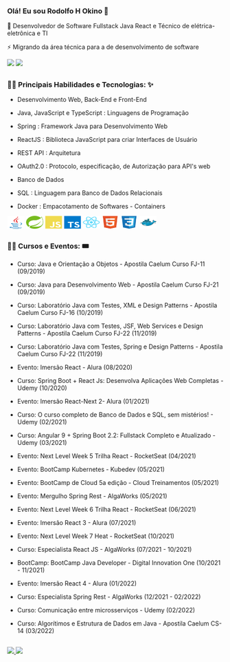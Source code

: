### Olá! Eu sou Rodolfo H Okino 👋

🔭 Desenvolvedor de Software Fullstack Java React e Técnico de elétrica-eletrônica e TI

⚡ Migrando da área técnica para a de desenvolvimento de software

<div>
  <a href = "mailto:hioktec@gmail.com"><img src="https://img.shields.io/badge/-Gmail-%23333?style=for-the-badge&logo=gmail&logoColor=white" target="_blank"></a>
  <a href="https://www.linkedin.com/in/rodolfoHokino" target="_blank"><img src="https://img.shields.io/badge/-LinkedIn-%230077B5?style=for-the-badge&logo=linkedin&logoColor=white" target="_blank"></a>
</div>

##

### 🧑‍💻 Principais Habilidades e Tecnologias: ✨

- Desenvolvimento Web, Back-End e Front-End

- Java, JavaScript e TypeScript : Linguagens de Programação

- Spring : Framework Java para Desenvolvimento Web

- ReactJS :  Biblioteca JavaScript para criar Interfaces de Usuário

- REST API : Arquitetura

- OAuth2.0 : Protocolo, especificação, de Autorização para API's web

- Banco de Dados

- SQL : Linguagem para Banco de Dados Relacionais

- Docker : Empacotamento de Softwares - Containers

<div style="display: inline_block">
  <img align="center" alt="Rudolf-Java" height="30" width="40" src="https://raw.githubusercontent.com/devicons/devicon/master/icons/java/java-original.svg">
  <img align="center" alt="Rudolf-Spring" height="30" width="40" src="https://raw.githubusercontent.com/devicons/devicon/master/icons/spring/spring-original.svg">
  <img align="center" alt="Rudolf-Js" height="30" width="40" src="https://raw.githubusercontent.com/devicons/devicon/master/icons/javascript/javascript-plain.svg">
  <img align="center" alt="Rudolf-Ts" height="30" width="40" src="https://raw.githubusercontent.com/devicons/devicon/master/icons/typescript/typescript-plain.svg">
  <img align="center" alt="Rudolf-React" height="30" width="40" src="https://raw.githubusercontent.com/devicons/devicon/master/icons/react/react-original.svg">
  <img align="center" alt="Rudolf-HTML" height="30" width="40" src="https://raw.githubusercontent.com/devicons/devicon/master/icons/html5/html5-original.svg">
  <img align="center" alt="Rudolf-CSS" height="30" width="40" src="https://raw.githubusercontent.com/devicons/devicon/master/icons/css3/css3-original.svg">
  <img align="center" alt="Rudolf-Docker" height="30" width="40" src="https://raw.githubusercontent.com/devicons/devicon/master/icons/docker/docker-original.svg">
</div>

##

### 🧑‍🎓 Cursos e Eventos: 🎟️

- Curso: Java e Orientação a Objetos - Apostila Caelum Curso FJ-11 (09/2019)

- Curso: Java para Desenvolvimento Web - Apostila Caelum Curso FJ-21 (09/2019)

- Curso: Laboratório Java com Testes, XML e Design Patterns - Apostila Caelum Curso FJ-16 (10/2019)

- Curso: Laboratório Java com Testes, JSF, Web Services e Design Patterns - Apostila Caelum Curso FJ-22 (11/2019)

- Curso: Laboratório Java com Testes, Spring e Design Patterns - Apostila Caelum Curso FJ-22 (11/2019)

- Evento: Imersão React - Alura (08/2020)

- Curso: Spring Boot + React Js: Desenvolva Aplicações Web Completas - Udemy (10/2020)

- Evento: Imersão React-Next 2- Alura (01/2021)

- Curso: O curso completo de Banco de Dados e SQL, sem mistérios! - Udemy (02/2021) 

- Curso: Angular 9 + Spring Boot 2.2: Fullstack Completo e Atualizado - Udemy (03/2021)

- Evento: Next Level Week 5 Trilha React - RocketSeat (04/2021)

- Evento: BootCamp Kubernetes - Kubedev (05/2021)

- Evento: BootCamp de Cloud 5a edição - Cloud Treinamentos (05/2021)

- Evento: Mergulho Spring Rest - AlgaWorks (05/2021)

- Evento: Next Level Week 6 Trilha React - RocketSeat (06/2021)

- Evento: Imersão React 3 - Alura (07/2021)

- Evento: Next Level Week 7 Heat - RocketSeat (10/2021)

- Curso: Especialista React JS - AlgaWorks (07/2021 - 10/2021)

- BootCamp: BootCamp Java Developer - Digital Innovation One (10/2021 - 11/2021)

- Evento: Imersão React 4 - Alura (01/2022)

- Curso: Especialista Spring Rest - AlgaWorks (12/2021 - 02/2022)

- Curso: Comunicação entre microsserviços - Udemy (02/2022)

- Curso: Algorítimos e Estrutura de Dados em Java - Apostila Caelum CS-14 (03/2022)

##

<div>
  <a href="https://github.com/rodolfoHOk">
  <img height="180em" src="https://github-readme-stats.vercel.app/api?username=rodolfoHOk&show_icons=true&theme=github_dark&include_all_commits=true&count_private=true"/>
  <img height="180em" src="https://github-readme-stats.vercel.app/api/top-langs/?username=rodolfoHOk&layout=compact&langs_count=7&theme=github_dark"/>
  </a>
</div>
